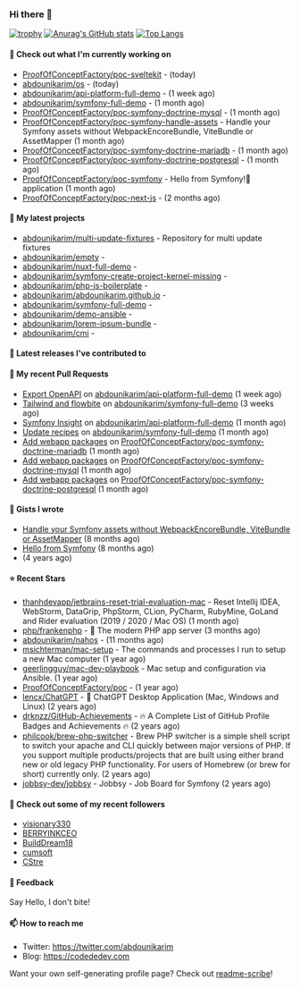 ### Hi there 👋

[![trophy](https://github-profile-trophy.vercel.app/?username=abdounikarim&theme=onestar&row=1&column=7&no-frame=true&margin-w=13)](https://github.com/ryo-ma/github-profile-trophy)
[![Anurag's GitHub stats](https://github-readme-stats.vercel.app/api?username=abdounikarim&show_icons=true&theme=dark&count_private=true&hide_border=true)](https://github.com/anuraghazra/github-readme-stats)
[![Top Langs](https://github-readme-stats.vercel.app/api/top-langs/?username=abdounikarim&langs_count=8&layout=compact&theme=dark&hide_border=true)](https://github.com/anuraghazra/github-readme-stats)

#### 👷 Check out what I'm currently working on

- [ProofOfConceptFactory/poc-sveltekit](https://github.com/ProofOfConceptFactory/poc-sveltekit) -  (today)
- [abdounikarim/os](https://github.com/abdounikarim/os) -  (today)
- [abdounikarim/api-platform-full-demo](https://github.com/abdounikarim/api-platform-full-demo) -  (1 week ago)
- [abdounikarim/symfony-full-demo](https://github.com/abdounikarim/symfony-full-demo) -  (1 month ago)
- [ProofOfConceptFactory/poc-symfony-doctrine-mysql](https://github.com/ProofOfConceptFactory/poc-symfony-doctrine-mysql) -  (1 month ago)
- [ProofOfConceptFactory/poc-symfony-handle-assets](https://github.com/ProofOfConceptFactory/poc-symfony-handle-assets) - Handle your Symfony assets without WebpackEncoreBundle, ViteBundle or AssetMapper (1 month ago)
- [ProofOfConceptFactory/poc-symfony-doctrine-mariadb](https://github.com/ProofOfConceptFactory/poc-symfony-doctrine-mariadb) -  (1 month ago)
- [ProofOfConceptFactory/poc-symfony-doctrine-postgresql](https://github.com/ProofOfConceptFactory/poc-symfony-doctrine-postgresql) -  (1 month ago)
- [ProofOfConceptFactory/poc-symfony](https://github.com/ProofOfConceptFactory/poc-symfony) - Hello from Symfony!👋 application (1 month ago)
- [ProofOfConceptFactory/poc-next-js](https://github.com/ProofOfConceptFactory/poc-next-js) -  (2 months ago)

#### 🌱 My latest projects

- [abdounikarim/multi-update-fixtures](https://github.com/abdounikarim/multi-update-fixtures) - Repository for multi update fixtures
- [abdounikarim/empty](https://github.com/abdounikarim/empty) - 
- [abdounikarim/nuxt-full-demo](https://github.com/abdounikarim/nuxt-full-demo) - 
- [abdounikarim/symfony-create-project-kernel-missing](https://github.com/abdounikarim/symfony-create-project-kernel-missing) - 
- [abdounikarim/php-js-boilerplate](https://github.com/abdounikarim/php-js-boilerplate) - 
- [abdounikarim/abdounikarim.github.io](https://github.com/abdounikarim/abdounikarim.github.io) - 
- [abdounikarim/symfony-full-demo](https://github.com/abdounikarim/symfony-full-demo) - 
- [abdounikarim/demo-ansible](https://github.com/abdounikarim/demo-ansible) - 
- [abdounikarim/lorem-ipsum-bundle](https://github.com/abdounikarim/lorem-ipsum-bundle) - 
- [abdounikarim/cmi](https://github.com/abdounikarim/cmi) - 

#### 🔭 Latest releases I've contributed to


#### 🔨 My recent Pull Requests

- [Export OpenAPI](https://github.com/abdounikarim/api-platform-full-demo/pull/219) on [abdounikarim/api-platform-full-demo](https://github.com/abdounikarim/api-platform-full-demo) (1 week ago)
- [Tailwind and flowbite](https://github.com/abdounikarim/symfony-full-demo/pull/220) on [abdounikarim/symfony-full-demo](https://github.com/abdounikarim/symfony-full-demo) (3 weeks ago)
- [Symfony Insight](https://github.com/abdounikarim/api-platform-full-demo/pull/205) on [abdounikarim/api-platform-full-demo](https://github.com/abdounikarim/api-platform-full-demo) (1 month ago)
- [Update recipes](https://github.com/abdounikarim/symfony-full-demo/pull/197) on [abdounikarim/symfony-full-demo](https://github.com/abdounikarim/symfony-full-demo) (1 month ago)
- [Add webapp packages](https://github.com/ProofOfConceptFactory/poc-symfony-doctrine-mariadb/pull/29) on [ProofOfConceptFactory/poc-symfony-doctrine-mariadb](https://github.com/ProofOfConceptFactory/poc-symfony-doctrine-mariadb) (1 month ago)
- [Add webapp packages](https://github.com/ProofOfConceptFactory/poc-symfony-doctrine-mysql/pull/32) on [ProofOfConceptFactory/poc-symfony-doctrine-mysql](https://github.com/ProofOfConceptFactory/poc-symfony-doctrine-mysql) (1 month ago)
- [Add webapp packages](https://github.com/ProofOfConceptFactory/poc-symfony-doctrine-postgresql/pull/31) on [ProofOfConceptFactory/poc-symfony-doctrine-postgresql](https://github.com/ProofOfConceptFactory/poc-symfony-doctrine-postgresql) (1 month ago)

#### 📓 Gists I wrote

- [Handle your Symfony assets without WebpackEncoreBundle, ViteBundle or AssetMapper](https://gist.github.com/7c0177c7a71b1e6585183e320034e4dd) (8 months ago)
- [Hello from Symfony](https://gist.github.com/d6b3e49ead0d8e0a4041c06fcc689307) (8 months ago)
- [](https://gist.github.com/b237278802559acb0bcf1e2516ba718e) (4 years ago)

#### ⭐ Recent Stars

- [thanhdevapp/jetbrains-reset-trial-evaluation-mac](https://github.com/thanhdevapp/jetbrains-reset-trial-evaluation-mac) - Reset Intellij IDEA, WebStorm, DataGrip, PhpStorm, CLion, PyCharm, RubyMine, GoLand and Rider evaluation (2019 / 2020 / Mac OS) (1 month ago)
- [php/frankenphp](https://github.com/php/frankenphp) - 🧟 The modern PHP app server (3 months ago)
- [abdounikarim/nahos](https://github.com/abdounikarim/nahos) -  (11 months ago)
- [msichterman/mac-setup](https://github.com/msichterman/mac-setup) - The commands and processes I run to setup a new Mac computer (1 year ago)
- [geerlingguy/mac-dev-playbook](https://github.com/geerlingguy/mac-dev-playbook) - Mac setup and configuration via Ansible. (1 year ago)
- [ProofOfConceptFactory/poc](https://github.com/ProofOfConceptFactory/poc) -  (1 year ago)
- [lencx/ChatGPT](https://github.com/lencx/ChatGPT) - 🔮 ChatGPT Desktop Application (Mac, Windows and Linux) (2 years ago)
- [drknzz/GitHub-Achievements](https://github.com/drknzz/GitHub-Achievements) - 🔥 A Complete List of GitHub Profile Badges and Achievements 🔥 (2 years ago)
- [philcook/brew-php-switcher](https://github.com/philcook/brew-php-switcher) - Brew PHP switcher is a simple shell script to switch your apache and CLI quickly between major versions of PHP. If you support multiple products/projects that are built using either brand new or old legacy PHP functionality. For users of Homebrew (or brew for short) currently only. (2 years ago)
- [jobbsy-dev/jobbsy](https://github.com/jobbsy-dev/jobbsy) - Jobbsy - Job Board for Symfony (2 years ago)

#### 👯 Check out some of my recent followers

- [visionary330](https://github.com/visionary330)
- [BERRYINKCEO](https://github.com/BERRYINKCEO)
- [BuildDream18](https://github.com/BuildDream18)
- [cumsoft](https://github.com/cumsoft)
- [CStre](https://github.com/CStre)

#### 💬 Feedback

Say Hello, I don't bite!

#### 📫 How to reach me

- Twitter: https://twitter.com/abdounikarim
- Blog: https://codededev.com

Want your own self-generating profile page? Check out [readme-scribe](https://github.com/muesli/readme-scribe)!

